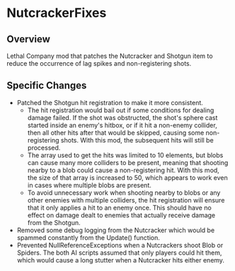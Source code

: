 # NutcrackerFixes

## Overview
Lethal Company mod that patches the Nutcracker and Shotgun item to reduce the occurrence of lag spikes and non-registering shots. 

## Specific Changes
- Patched the Shotgun hit registration to make it more consistent.
    - The hit registration would bail out if some conditions for dealing damage failed. If the shot was obstructed, the shot's sphere cast started inside an enemy's hitbox, or if it hit a non-enemy collider, then all other hits after that would be skipped, causing some non-registering shots. With this mod, the subsequent hits will still be processed.
    - The array used to get the hits was limited to 10 elements, but blobs can cause many more colliders to be present, meaning that shooting nearby to a blob could cause a non-registering hit. With this mod, the size of that array is increased to 50, which appears to work even in cases where multiple blobs are present.
    - To avoid unnecessary work when shooting nearby to blobs or any other enemies with multiple colliders, the hit registration will ensure that it only applies a hit to an enemy once. This should have no effect on damage dealt to enemies that actually receive damage from the Shotgun.
- Removed some debug logging from the Nutcracker which would be spammed constantly from the Update() function.
- Prevented NullReferenceExceptions when a Nutcrackers shoot Blob or Spiders. The both AI scripts assumed that only players could hit them, which would cause a long stutter when a Nutcracker hits either enemy.
